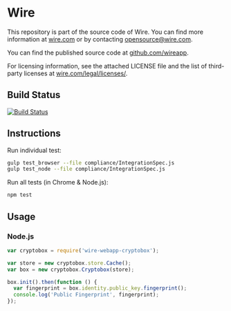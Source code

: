# Wire

This repository is part of the source code of Wire. You can find more information at [wire.com](https://wire.com) or by contacting opensource@wire.com.

You can find the published source code at [github.com/wireapp](https://github.com/wireapp).

For licensing information, see the attached LICENSE file and the list of third-party licenses at [wire.com/legal/licenses/](https://wire.com/legal/licenses/).

## Build Status

[![Build Status](https://travis-ci.org/wireapp/wire-webapp-cryptobox.svg?branch=master)](https://travis-ci.org/wireapp/wire-webapp-cryptobox)

## Instructions

Run individual test:

```bash
gulp test_browser --file compliance/IntegrationSpec.js
gulp test_node --file compliance/IntegrationSpec.js
```

Run all tests (in Chrome & Node.js):

```bash
npm test
```

## Usage

### Node.js

```javascript
var cryptobox = require('wire-webapp-cryptobox');

var store = new cryptobox.store.Cache();
var box = new cryptobox.Cryptobox(store);

box.init().then(function () {
  var fingerprint = box.identity.public_key.fingerprint();
  console.log('Public Fingerprint', fingerprint);
});
```